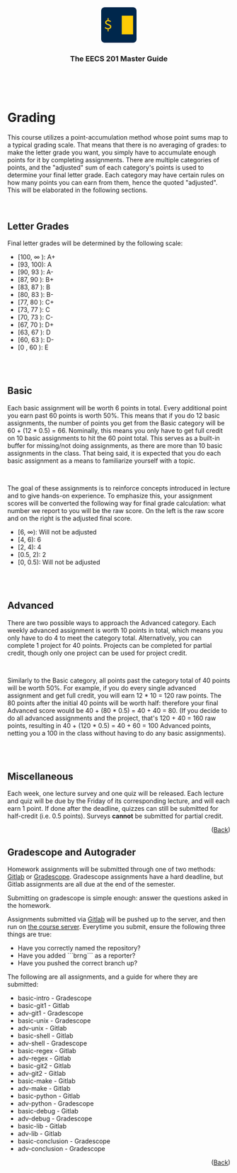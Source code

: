 <div align="center">
    <a href="https://www.eecs.umich.edu/courses/eecs201/wn2023/"><img src="images/logo.png" alt="Logo" width="80" height="80"></a>
    <h3 align="center">The EECS 201 Master Guide</h3>
</div>
<br/>
<br/>
<br/>

# Grading

This course utilizes a point-accumulation method whose point sums map to a typical grading scale. That means that there is no averaging of grades: to make the letter grade you want, you simply have to accumulate enough points for it by completing assignments. There are multiple categories of points, and the "adjusted" sum of each category's points is used to determine your final letter grade. Each category may have certain rules on how many points you can earn from them, hence the quoted "adjusted". This will be elaborated in the following sections.

<br/>

## Letter Grades

Final letter grades will be determined by the following scale:
<ul>
    <li>[100, ∞ ): A+</li>
    <li>[93, 100): A</li>
    <li>[90, 93 ): A-</li>
    <li>[87, 90 ): B+</li>
    <li>[83, 87 ): B</li>
    <li>[80, 83 ): B-</li>
    <li>[77, 80 ): C+</li>
    <li>[73, 77 ): C</li>
    <li>[70, 73 ): C-</li>
    <li>[67, 70 ): D+</li>
    <li>[63, 67 ): D</li>
    <li>[60, 63 ): D-</li>
    <li>[0 , 60 ): E</li>
</ul>

<br/>
<br/>

## Basic
Each basic assignment will be worth 6 points in total. Every additional point you earn past 60 points is worth 50%. This means that if you do 12 basic assignments, the number of points you get from the Basic category will be 60 + (12 * 0.5) = 66. Nominally, this means you only have to get full credit on 10 basic assignments to hit the 60 point total. This serves as a built-in buffer for missing/not doing assignments, as there are more than 10 basic assignments in the class. That being said, it is expected that you do each basic assignment as a means to familiarize yourself with a topic.

<br/>

The goal of these assignments is to reinforce concepts introduced in lecture and to give hands-on experience. To emphasize this, your assignment scores will be converted the following way for final grade calculation: what number we report to you will be the raw score. On the left is the raw score and on the right is the adjusted final score.

<ul>
    <li> [6, ∞): Will not be adjusted</li>
    <li> [4, 6): 6</li>
    <li> [2, 4): 4</li>
    <li> [0.5, 2): 2</li>
    <li> [0, 0.5): Will not be adjusted</li>
</ul>


<br/>
<br/>

## Advanced

There are two possible ways to approach the Advanced category. Each weekly advanced assignment is worth 10 points in total, which means you only have to do 4 to meet the category total. Alternatively, you can complete 1 project for 40 points. Projects can be completed for partial credit, though only one project can be used for project credit.

<br/>

Similarly to the Basic category, all points past the category total of 40 points will be worth 50%. For example, if you do every single advanced assignment and get full credit, you will earn 12 * 10 = 120 raw points. The 80 points after the initial 40 points will be worth half: therefore your final Advanced score would be 40 + (80 * 0.5) = 40 + 40 = 80. (If you decide to do all advanced assignments and the project, that's 120 + 40 = 160 raw points, resulting in 40 + (120 * 0.5) = 40 + 60 = 100 Advanced points, netting you a 100 in the class without having to do any basic assignments).

<br/>
<br/>


## Miscellaneous

Each week, one lecture survey and one quiz will be released. Each lecture and quiz will be due by the Friday of its corresponding lecture, and will each earn 1 point. If done after the deadline, quizzes can still be submitted for half-credit (i.e. 0.5 points). Surveys <b>cannot</b> be submitted for partial credit.

<p align="right">(<a href="/">Back</a>)</p>


## Gradescope and Autograder

Homework assignments will be submitted through one of two methods: <a href="https://gitlab.eecs.umich.edu/">Gitlab</a> or <a href="https://www.gradescope.com/">Gradescope</a>. Gradescope assignments have a hard deadline, but Gitlab assignments are all due at the end of the semester.

Submitting on gradescope is simple enough: answer the questions asked in the homework.

<div name="why-not-submitting"></div>

Assignments submitted via <a href="https://gitlab.eecs.umich.edu/">Gitlab</a> will be pushed up to the server, and then run on <a href="/Server.md">the course server</a>. Everytime you submit, ensure the following three things are true:

<ul>
    <li>Have you correctly named the repository?</li>
    <li>Have you added ```brng``` as a reporter?</li>
    <li>Have you pushed the correct branch up?</li>
</ul>

The following are all assignments, and a guide for where they are submitted:

<ul>
    <li>basic-intro - Gradescope</li>
    <li>basic-git1 - Gitlab</li>
    <li>adv-git1 - Gradescope</li>
    <li>basic-unix - Gradescope</li>
    <li>adv-unix - Gitlab</li>
    <li>basic-shell - Gitlab</li>
    <li>adv-shell - Gradescope</li>
    <li>basic-regex - Gitlab</li>
    <li>adv-regex - Gitlab</li>
    <li>basic-git2 - Gitlab</li>
    <li>adv-git2 - Gitlab</li>
    <li>basic-make - Gitlab</li>
    <li>adv-make - Gitlab</li>
    <li>basic-python - Gitlab</li>
    <li>adv-python - Gradescope</li>
    <li>basic-debug - Gitlab</li>
    <li>adv-debug - Gradescope</li>
    <li>basic-lib - Gitlab</li>
    <li>adv-lib - Gitlab</li>
    <li>basic-conclusion - Gradescope</li>
    <li>adv-conclusion - Gradescope</li>
</ul>

<p align="right">(<a href="/README.md">Back</a>)</p>
